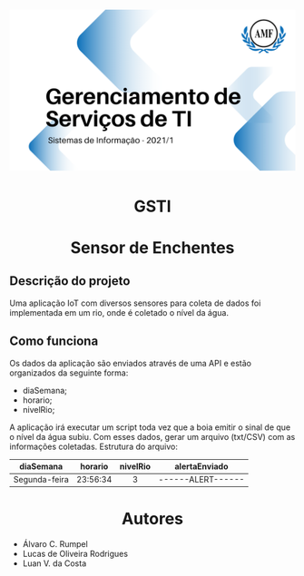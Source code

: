
<h1 align="center">
  <img alt="Logo do repositório incluindo o nome da disciplina, logo da AMF e o semestre 2021/1" src="capaGit.png" width="600px">
</h1>

<h1 align="center">GSTI</h1>

<h1 align="center">Sensor de Enchentes</h1>
<h2>Descrição do projeto</h2>
Uma aplicação IoT com diversos sensores para coleta de dados foi implementada em um rio, onde é coletado o nível da água.

<h2>Como funciona</h2>
Os dados da aplicação são enviados através de uma API e estão organizados da seguinte forma:

  - diaSemana;
  - horario;
  - nivelRio;

A aplicação irá executar um script toda vez que a boia emitir o sinal de que o nível da água subiu.
Com esses dados, gerar um arquivo (txt/CSV) com as informações coletadas.
Estrutura do arquivo:

| diaSemana | horario | nivelRio | alertaEnviado |
|:---------:|:-------:|:--------:|:-------------:|
|Segunda-feira|23:56:34|3|------ALERT------|



<h1 align="center">Autores</h1>

  - Álvaro C. Rumpel
  - Lucas de Oliveira Rodrigues
  - Luan V. da Costa
